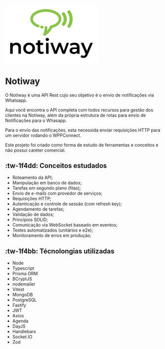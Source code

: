 <img src="/src/public/images/logo.png" alt="Logo da Notiway" width="300px" />

# Notiway
O Notiway é uma API Rest cujo seu objetivo é o envio de notificações via Whatsapp.

Aqui você encontra o API completa com todos recursos para gestão dos clientes na Notiway, além da própria estrutura de rotas para envio de Notificações para o Whasapp.

Para o envio das notificações, esta necessida enviar requisições HTTP para um servidor rodando o WPPConnect.

Este projeto foi criado como forma de estudo de ferramentas e conceitos e não possui careter comercial.

## :tw-1f4dd: Conceitos estudados
- Roteamento da API;
- Manipulação em banco de dados;
- Tarefas em segundo plano (filas);
- Envio de e-mails com provedor de serviços;
- Requisições HTTP;
- Autenticação e controle de sessão (com refresh key);
- Agendamento de tarefas;
- Validação de dados;
- Princípios SOLID;
- Comunicação via WebSocket baseado em eventos;
- Testes automatizados (unitários e e2e);
- Monitoramento de erros em produção;

## :tw-1f4bb: Técnolongias utilizadas
- Node
- Typescript
- Prisma ORM
- BCryptJS
- nodemailer
- Vitest
- MongoDB
- PostgreSQL
- Fastify
- JWT
- Axios
- Agenda
- DayJS
- Handlebars
- Socket.IO
- Zod
